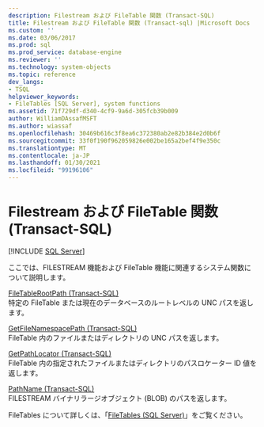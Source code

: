 ```yaml
---
description: Filestream および FileTable 関数 (Transact-SQL)
title: Filestream および FileTable 関数 (Transact-sql) |Microsoft Docs
ms.custom: ''
ms.date: 03/06/2017
ms.prod: sql
ms.prod_service: database-engine
ms.reviewer: ''
ms.technology: system-objects
ms.topic: reference
dev_langs:
- TSQL
helpviewer_keywords:
- FileTables [SQL Server], system functions
ms.assetid: 71f729df-d340-4cf9-9a6d-305fcb39b009
author: WilliamDAssafMSFT
ms.author: wiassaf
ms.openlocfilehash: 30469b616c3f8ea6c372380ab2e82b384e2d0b6f
ms.sourcegitcommit: 33f0f190f962059826e002be165a2bef4f9e350c
ms.translationtype: MT
ms.contentlocale: ja-JP
ms.lasthandoff: 01/30/2021
ms.locfileid: "99196106"
---
```

# <a name="filestream-and-filetable-functions-transact-sql"></a>Filestream および FileTable 関数 (Transact-SQL)
[!INCLUDE [SQL Server](../../includes/applies-to-version/sqlserver.md)]

  ここでは、FILESTREAM 機能および FileTable 機能に関連するシステム関数について説明します。  
  
 [FileTableRootPath &#40;Transact-SQL&#41;](../../relational-databases/system-functions/filetablerootpath-transact-sql.md)  
 特定の FileTable または現在のデータベースのルートレベルの UNC パスを返します。  
  
 [GetFileNamespacePath &#40;Transact-SQL&#41;](../../relational-databases/system-functions/getfilenamespacepath-transact-sql.md)  
 FileTable 内のファイルまたはディレクトリの UNC パスを返します。  
  
 [GetPathLocator &#40;Transact-SQL&#41;](../../relational-databases/system-functions/getpathlocator-transact-sql.md)  
 FileTable 内の指定されたファイルまたはディレクトリのパスロケーター ID 値を返します。  
  
 [PathName &#40;Transact-SQL&#41;](../../relational-databases/system-functions/pathname-transact-sql.md)  
 FILESTREAM バイナリラージオブジェクト (BLOB) のパスを返します。  
  
 FileTables について詳しくは、「[FileTables &#40;SQL Server&#41;](../../relational-databases/blob/filetables-sql-server.md)」をご覧ください。  
  
  
